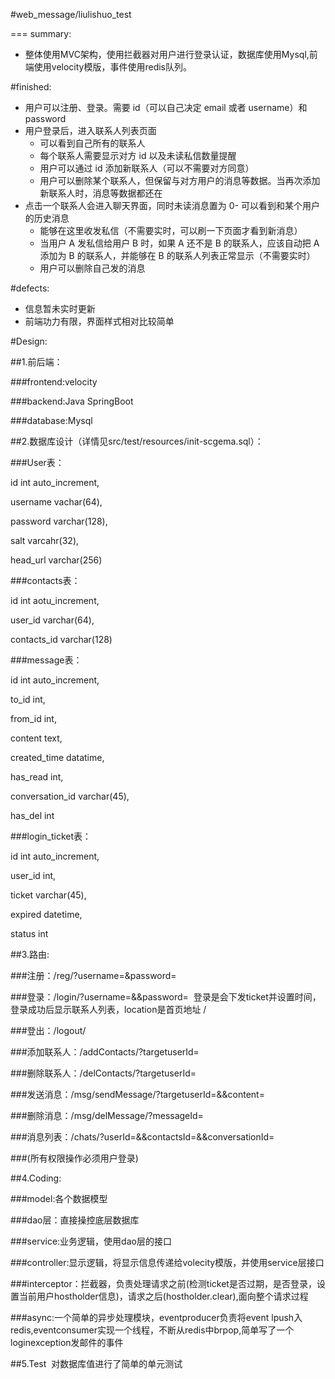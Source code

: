 #web_message/liulishuo_test

 === summary:
* 整体使用MVC架构，使用拦截器对用户进行登录认证，数据库使用Mysql,前端使用velocity模版，事件使用redis队列。

#finished:
* 用户可以注册、登录。需要 id（可以自己决定 email 或者 username）和 password
* 用户登录后，进入联系人列表页面
    - 可以看到自己所有的联系人
    - 每个联系人需要显示对方 id 以及未读私信数量提醒
    - 用户可以通过 id 添加新联系人（可以不需要对方同意）
    - 用户可以删除某个联系人，但保留与对方用户的消息等数据。当再次添加新联系人时，消息等数据都还在
* 点击一个联系人会进入聊天界面，同时未读消息置为 0- 可以看到和某个用户的历史消息
    - 能够在这里收发私信（不需要实时，可以刷一下页面才看到新消息）
    - 当用户 A 发私信给用户 B 时，如果 A 还不是 B 的联系人，应该自动把 A 添加为 B 的联系人，并能够在 B 的联系人列表正常显示（不需要实时）
    - 用户可以删除自己发的消息

#defects:
* 信息暂未实时更新
* 前端功力有限，界面样式相对比较简单

#Design:

  ##1.前后端：

  ###frontend:velocity
  
  ###backend:Java SpringBoot
  
  ###database:Mysql
  
##2.数据库设计（详情见src/test/resources/init-scgema.sql）：
  
  ###User表：
   
   id int auto_increment,
   
   username vachar(64),
   
   password varchar(128),
   
   salt varcahr(32),
   
   head_url varchar(256)

  ###contacts表：
   
   id int aotu_increment,
   
   user_id varchar(64),
   
   contacts_id varchar(128)

  ###message表：
   
   id int auto_increment,
   
   to_id int,
   
   from_id int,
   
   content text,
   
   created_time datatime,
   
   has_read int,
   
   conversation_id varchar(45),
   
   has_del int

  ###login_ticket表：
   
   id int auto_increment,
   
   user_id int,
   
   ticket varchar(45),
   
   expired datetime,
   
   status int
   
   
##3.路由:

###注册：/reg/?username=&password=
 
###登录：/login/?username=&&password=  登录是会下发ticket并设置时间，登录成功后显示联系人列表，location是首页地址 /
 
###登出：/logout/
 
###添加联系人：/addContacts/?targetuserId=
 
###删除联系人：/delContacts/?targetuserId=
 
###发送消息：/msg/sendMessage/?targetuserId=&&content=
 
###删除消息：/msg/delMessage/?messageId=
 
###消息列表：/chats/?userId=&&contactsId=&&conversationId=
 
###(所有权限操作必须用户登录)
  
##4.Coding:
 
###model:各个数据模型
 
###dao层：直接操控底层数据库
 
###service:业务逻辑，使用dao层的接口
 
###controller:显示逻辑，将显示信息传递给volecity模版，并使用service层接口
 
###interceptor：拦截器，负责处理请求之前(检测ticket是否过期，是否登录，设置当前用户hostholder信息)，请求之后(hostholder.clear),面向整个请求过程
 
###async:一个简单的异步处理模块，eventproducer负责将event lpush入redis,eventconsumer实现一个线程，不断从redis中brpop,简单写了一个loginexception发邮件的事件

 
##5.Test
  对数据库值进行了简单的单元测试
  
 
 
